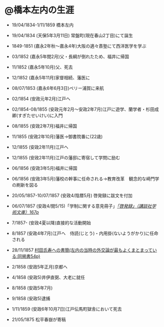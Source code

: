 @橋本左内の生涯
===============

- 19/04/1834-1/11/1859 橋本左内
- 19/04/1834 (天保5年3月11日) 常盤町(現在春山2丁目)にて誕生
- 1849-1851 (嘉永2年秋〜嘉永4年)大阪の適々斎塾にて西洋医学を学ぶ
- 03/1852 (嘉永5年閏2月)父・長綱が倒れたため、福井に帰国
- 11/1852 (嘉永5年10月)父、死去
- 12/1852 (嘉永5年11月)家督相続、藩医に
- 08/07/1853 (嘉永6年6月3日)ペリー浦賀に来航
- 02/1854 (安政元年2月)江戸へ
- 02/1854-08/1855 (安政元年2月〜安政2年7月)江戸に遊学、蘭学者・杉田成卿(すぎたせいけい)に入門
- 08/1855 (安政2年7月)福井に帰国
- 11/1855 (安政2年10月)藩医→御書院番に(22歳)
- 12/1855 (安政2年11月)江戸へ
- 12/1855 (安政2年11月)江戸の藩邸に寄宿して学問に励む
- 06/1856 (安政3年5月)福井に帰国
- 06/1856 (安政3年5月)藩校の幹事に任命される→教育改革　観念的な崎門学の刷新を図る

- 20/05/1857-10/07/1857 (安政4/陰暦5月) 啓発録に跋文を付加
- 06/07/1857 (安政4/閏5/15)「学制に関する意見冊子」[*「啓発録」（講談社学術文庫）167p*](https://app.box.com/s/oryzo01k31shmcc1xairf8watn9gt0xh)
- 7/1857- (安政4夏以降)直接的な活動開始
- 8/1857 (安政4年7月)江戸へ　侍読(じとう)・内用掛(ないようがかり)に任命される
- 28/11/1857 [村田氏寿への書簡(左内の当時の外交論が最もよくまとまっている:同掲書54p)](https://app.box.com/s/891ehiezemrwq9oosyunyggoy0ojnq5b)
- 2/1858 (安政5年正月)京都へ
- 4/1858 (安政5)井伊直弼、大老に就任
- 8/1858 (安政5年7月)
- 9/1858 (安政5)逮捕
- 1/11/1859 (安政6年10月7日)江戸伝馬町獄舎において死去

- 21/05/1875 松平春嶽が寄稿
